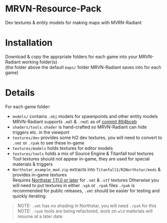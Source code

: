 # MRVN-Resource-Pack
Dev textures & entity models for making maps with MVRN-Radiant


# Installation
Download & copy the apprpriate folders for each game into your MRVN-Radiant working folder(s)  
(the folder above the default `maps/` folder MRVN-Radiant saves into for each game)


# Details
For each game folder:
 * `models/` contains `.obj` models for spawnpoints and other entity models  
   MRVN-Radiant supports `.mdl` & `.rmdl` as of [commit 894bceb](https://github.com/MRVN-Radiant/MRVN-Radiant/commit/894bceb4a9bd7571384abb26cd6bbf54d2e0ca40)
 * `shaders/tools.shader` is hand-crafted so MRVN-Radiant can hide triggers etc. in the viewport
 * `textures/dev` provides some hl2 dev textures, you will need to convert to `.vmt` or `.rpak` to see these in-game  
 * `textures/models` holds textures for editor models
 * `textures/tools` holds a mix of Source Engine & Titanfall tool textures  
   Tool textures should not appear in-game, they are used for special materials & triggers
 * `Northstar_example_mod.zip` extracts into `Titanfall2/R2Northstar/mods` & provides in-game textures  
   Requires [Northstar 1.11.0 or later](https://github.com/R2Northstar/Northstar/releases/) for `.vmt` & `.vtf` textures
   Otherwise you will need to put textures in either `.vpk` or `.rpak` files
   `.rpak` is recommended for public releases, `.vmt` should be easier for testing and quickly iterating

> NOTE: `.vmt` has no shading in Northstar, you will need `.rpak` for this
> NOTE: `.rpak` tools are being refactored, work on `wld` materials will resume at a later date
